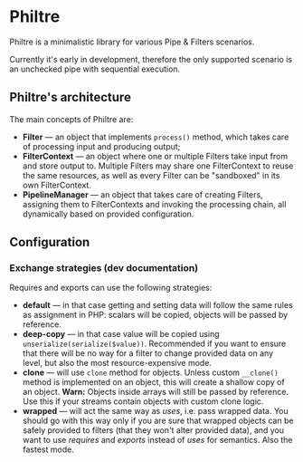 Philtre
=======

Philtre is a minimalistic library for various Pipe & Filters scenarios.

Currently it's early in development, therefore the only supported scenario is an unchecked pipe with sequential
execution.

Philtre's architecture
----------------------

The main concepts of Philtre are:

- **Filter** — an object that implements `process()` method, which takes care of processing input and producing output;
- **FilterContext** — an object where one or multiple Filters take input from and store output to. Multiple Filters may
share one FilterContext to reuse the same resources, as well as every Filter can be "sandboxed" in its own FilterContext.
- **PipelineManager** — an object that takes care of creating Filters, assigning them to FilterContexts and invoking the
processing chain, all dynamically based on provided configuration.

Configuration
-------------

### Exchange strategies (dev documentation) ###

Requires and exports can use the following strategies:

- **default** — in that case getting and setting data will follow the same rules as assignment in PHP: scalars will be
copied, objects will be passed by reference.
- **deep-copy** — in that case value will be copied using `unserialize(serialize($value))`. Recommended if you want to
ensure that there will be no way for a filter to change provided data on any level, but also the most resource-expensive
mode.
- **clone** — will use `clone` method for objects. Unless custom `__clone()` method is implemented on an object, this
will create a shallow copy of an object. **Warn:** Objects inside arrays will still be passed by reference. Use this if
your streams contain objects with custom clone logic.
- **wrapped** — will act the same way as _uses_, i.e. pass wrapped data. You should go with this way only if you are
sure that wrapped objects can be safely provided to filters (that they won't alter provided data), and you want to use
_requires_ and _exports_ instead of _uses_ for semantics. Also the fastest mode.
